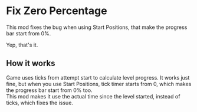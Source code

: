 # Fix Zero Percentage

This mod fixes the bug when using Start Positions, that make the progress bar start from 0%.

Yep, that's it.


## How it works

Game uses ticks from attempt start to calculate level progress. It works just fine, but when you use Start Positions, tick timer starts from 0, which makes the progress bar start from 0% too.  
This mod makes it use the actual time since the level started, instead of ticks, which fixes the issue.